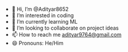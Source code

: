 - 👋 Hi, I’m @Adityar8652
- 👀 I’m interested in coding
- 🌱 I’m currently learning ML
- 💞️ I’m looking to collaborate on project ideas
- 📫 How to reach me adityar9764@gmail.com
- 😄 Pronouns: He/Him


<!---
Adityar8652/Adityar8652 is a ✨ special ✨ repository because its `README.md` (this file) appears on your GitHub profile.
You can click the Preview link to take a look at your changes.
--->
